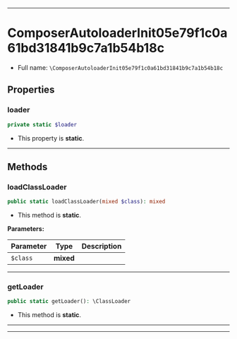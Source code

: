 ***

# ComposerAutoloaderInit05e79f1c0a61bd31841b9c7a1b54b18c





* Full name: `\ComposerAutoloaderInit05e79f1c0a61bd31841b9c7a1b54b18c`



## Properties


### loader



```php
private static $loader
```



* This property is **static**.


***

## Methods


### loadClassLoader



```php
public static loadClassLoader(mixed $class): mixed
```



* This method is **static**.




**Parameters:**

| Parameter | Type | Description |
|-----------|------|-------------|
| `$class` | **mixed** |  |




***

### getLoader



```php
public static getLoader(): \ClassLoader
```



* This method is **static**.







***


***

